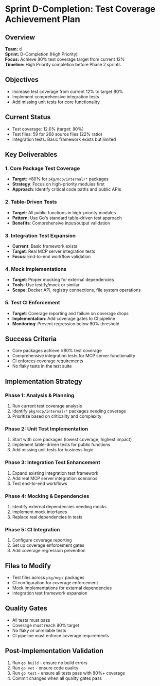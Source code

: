 # Sprint D-Completion: Test Coverage Achievement Plan

## Overview
**Team:** d  
**Sprint:** D-Completion (High Priority)  
**Focus:** Achieve 80% test coverage target from current 12%  
**Timeline:** High Priority completion before Phase 2 sprints  

## Objectives
- Increase test coverage from current 12% to target 80%
- Implement comprehensive integration tests
- Add missing unit tests for core functionality

## Current Status
- Test coverage: 12.0% (target: 80%)
- Test files: 59 for 268 source files (22% ratio)
- Integration tests: Basic framework exists but limited

## Key Deliverables

### 1. Core Package Test Coverage
- **Target**: ≥80% for `pkg/mcp/internal/*` packages
- **Strategy**: Focus on high-priority modules first
- **Approach**: Identify critical code paths and public APIs

### 2. Table-Driven Tests
- **Target**: All public functions in high-priority modules
- **Pattern**: Use Go's standard table-driven test approach
- **Benefits**: Comprehensive input/output validation

### 3. Integration Test Expansion
- **Current**: Basic framework exists
- **Target**: Real MCP server integration tests
- **Focus**: End-to-end workflow validation

### 4. Mock Implementations
- **Target**: Proper mocking for external dependencies
- **Tools**: Use testify/mock or similar
- **Scope**: Docker API, registry connections, file system operations

### 5. Test CI Enforcement
- **Target**: Coverage reporting and failure on coverage drops
- **Implementation**: Add coverage gates to CI pipeline
- **Monitoring**: Prevent regression below 80% threshold

## Success Criteria
- Core packages achieve ≥80% test coverage
- Comprehensive integration tests for MCP server functionality
- CI enforces coverage requirements
- No flaky tests in the test suite

## Implementation Strategy

### Phase 1: Analysis & Planning
1. Run current test coverage analysis
2. Identify `pkg/mcp/internal/*` packages needing coverage
3. Prioritize based on criticality and complexity

### Phase 2: Unit Test Implementation
1. Start with core packages (lowest coverage, highest impact)
2. Implement table-driven tests for public functions
3. Add missing unit tests for business logic

### Phase 3: Integration Test Enhancement
1. Expand existing integration test framework
2. Add real MCP server integration scenarios
3. Test end-to-end workflows

### Phase 4: Mocking & Dependencies
1. Identify external dependencies needing mocks
2. Implement mock interfaces
3. Replace real dependencies in tests

### Phase 5: CI Integration
1. Configure coverage reporting
2. Set up coverage enforcement gates
3. Add coverage regression prevention

## Files to Modify
- Test files across `pkg/mcp/` packages
- CI configuration for coverage enforcement
- Mock implementations for external dependencies
- Integration test framework expansion

## Quality Gates
- All tests must pass
- Coverage must reach 80% target
- No flaky or unreliable tests
- CI pipeline must enforce coverage requirements

## Post-Implementation Validation
1. Run `go build` - ensure no build errors
2. Run `go vet` - ensure code quality
3. Run `go test` - ensure all tests pass with 80%+ coverage
4. Commit changes when all quality gates pass